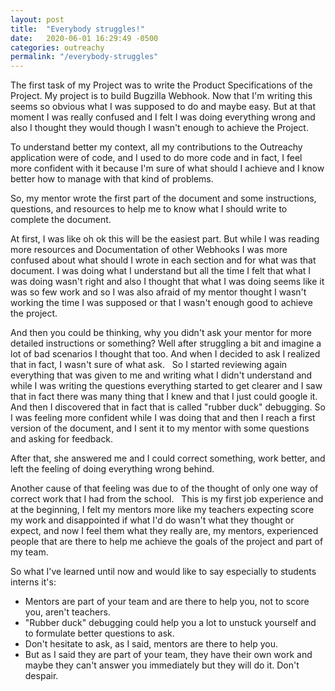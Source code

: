 ```yaml
---
layout: post
title:  "Everybody struggles!"
date:   2020-06-01 16:29:49 -0500
categories: outreachy
permalink: "/everybody-struggles"
---
```

The first task of my Project was to write the Product Specifications of the Project. My project is to build Bugzilla Webhook. Now that I'm writing this seems so obvious what I was supposed to do and maybe easy. But at that moment I was really confused and I felt I was doing everything wrong and also I thought they would though I wasn't enough to achieve the Project.

To understand better my context, all my contributions to the Outreachy application were of code, and I used to do more code and in fact, I feel more confident with it because I'm sure of what should I achieve and I  know better how to manage with that kind of problems.

So, my mentor wrote the first part of the document and some instructions, questions, and resources to help me to know what I should write to complete the document.

At first, I was like oh ok this will be the easiest part. But while I was reading more resources and Documentation of other Webhooks I was more confused about what should I wrote in each section and for what was that document. I was doing what I understand but all the time I felt that what I was doing wasn't right and also I thought that what I was doing seems like it was so few work and so I was also afraid of my mentor thought I wasn't working the time I was supposed or that I wasn't enough good to achieve the project.

And then you could be thinking, why you didn't ask your mentor for more detailed instructions or something? Well after struggling a bit and imagine a lot of bad scenarios I thought that too. And when I decided to ask I realized that in fact, I wasn't sure of what ask.
 
So I started reviewing again everything that was given to me and writing what I didn't understand and while I was writing the questions everything started to get clearer and I saw that in fact there was many thing that I knew and that I just could google it. And then I discovered that in fact that is called "rubber duck" debugging. So I was feeling more confident while I was doing that and then I reach a first version of the document, and I sent it to my mentor with some questions and asking for feedback.

After that, she answered me and I could correct something, work better, and left the feeling of doing everything wrong behind. 

Another cause of that feeling was due to of the thought of only one way of correct work that I had from the school.
 
This is my first job experience and at the beginning, I felt my mentors more like my teachers expecting score my work and disappointed if what I'd do wasn't what they thought or expect, and now I feel them what they really are, my mentors, experienced people that are there to help me achieve the goals of the project and part of my team.

So what I've learned until now and would like to say especially to students interns it's: 
<ul>
<li>Mentors are part of your team and are there to help you, not to score you, aren't teachers.</li>
<li>"Rubber duck" debugging could help you a lot to unstuck yourself and to formulate better questions to ask. </li>
<li>Don't hesitate to ask, as I said, mentors are there to help you.</li>
<li>But as I said they are part of your team, they have their own work and maybe they can't answer you immediately but they will do it. Don't despair.</li>
</ul>